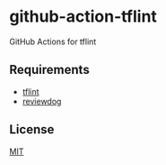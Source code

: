 # github-action-tflint

GitHub Actions for tflint

## Requirements

* [tflint](https://github.com/terraform-linters/tflint)
* [reviewdog](https://github.com/reviewdog/reviewdog)

## License

[MIT](LICENSE)
